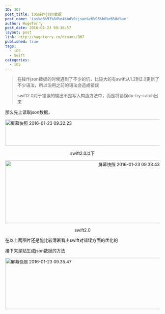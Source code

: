 ```yaml
---
ID: 307
post_title: iOS操作json数据
post_name: 'ios%e6%93%8d%e4%bd%9cjson%e6%95%b0%e6%8d%ae'
author: HugeTerry
post_date: 2016-01-23 09:36:57
layout: post
link: http://hugeterry.cn/dreams/307
published: true
tags:
  - iOS
  - Swift
categories:
  - iOS
---
```

<blockquote>在操作json数据的时候遇到了不少的坑，比较大的有swift从1.2到2.0更新了不少语法，所以沿用之前的语法会造成错误

swift2.0对于错误的输出不是写入构造方法中，而是将错误do-try-catch出来</blockquote>
那么先上<span class="s1">读取</span><span class="s2">json</span><span class="s1">数据，</span>

<a href="http://www.hugeterry.cn/wp-content/uploads/2016/01/屏幕快照-2016-01-23-09.32.23.png" rel="attachment wp-att-309"><img class="alignnone size-full wp-image-309" src="http://www.hugeterry.cn/wp-content/uploads/2016/01/屏幕快照-2016-01-23-09.32.23.png" alt="屏幕快照 2016-01-23 09.32.23" width="782" height="86" /></a>
<p style="text-align: center;"><span class="s1">swift2.0以下</span></p>
<p style="text-align: center;"></p>
<p style="text-align: center;"><a href="http://www.hugeterry.cn/wp-content/uploads/2016/01/屏幕快照-2016-01-23-09.33.43.png" rel="attachment wp-att-310"><img class="alignnone size-full wp-image-310" src="http://www.hugeterry.cn/wp-content/uploads/2016/01/屏幕快照-2016-01-23-09.33.43.png" alt="屏幕快照 2016-01-23 09.33.43" width="791" height="204" /></a></p>
<p style="text-align: center;">swift2.0</p>
<p style="text-align: left;">在以上两图片还是能比较清晰看出swift对错误方面的优化的</p>
<p style="text-align: left;">接下来是贴生成json数据的方法</p>
<p style="text-align: left;"><a href="http://www.hugeterry.cn/wp-content/uploads/2016/01/屏幕快照-2016-01-23-09.35.47.png" rel="attachment wp-att-311"><img class="alignnone size-full wp-image-311" src="http://www.hugeterry.cn/wp-content/uploads/2016/01/屏幕快照-2016-01-23-09.35.47.png" alt="屏幕快照 2016-01-23 09.35.47" width="776" height="167" /></a></p>
<p style="text-align: left;"></p>